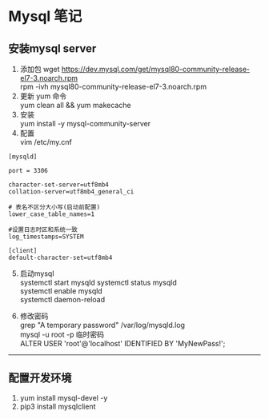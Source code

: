 # Mysql 笔记

## 安装mysql server
1. 添加包
wget https://dev.mysql.com/get/mysql80-community-release-el7-3.noarch.rpm   
rpm -ivh mysql80-community-release-el7-3.noarch.rpm   
2. 更新 yum 命令  
yum clean all && yum makecache    
3. 安装    
yum install -y  mysql-community-server   
4. 配置  
vim /etc/my.cnf   
```
[mysqld]

port = 3306

character-set-server=utf8mb4
collation-server=utf8mb4_general_ci

# 表名不区分大小写(启动前配置)
lower_case_table_names=1

#设置日志时区和系统一致
log_timestamps=SYSTEM

[client]
default-character-set=utf8mb4
```  
5. 启动mysql   
systemctl start mysqld
systemctl status mysqld   
systemctl enable mysqld   
systemctl daemon-reload   

6. 修改密码   
grep "A temporary password" /var/log/mysqld.log   
mysql -u root -p 临时密码   
ALTER USER 'root'@'localhost' IDENTIFIED BY 'MyNewPass!';   

----------


## 配置开发环境
1. yum install mysql-devel -y
2. pip3 install  mysqlclient

